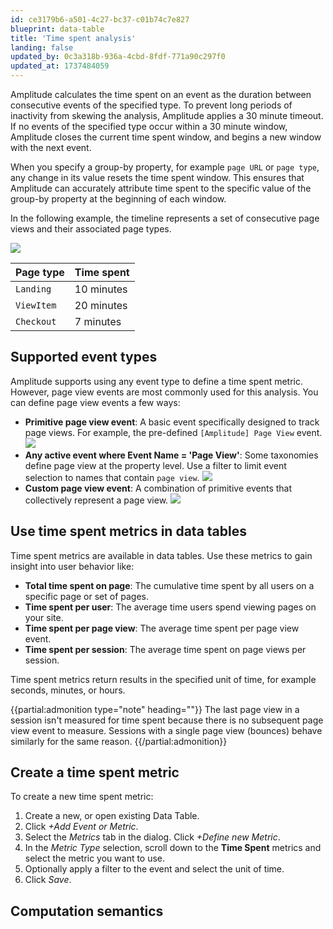 ```yaml
---
id: ce3179b6-a501-4c27-bc37-c01b74c7e827
blueprint: data-table
title: 'Time spent analysis'
landing: false
updated_by: 0c3a318b-936a-4cbd-8fdf-771a90c297f0
updated_at: 1737484059
---
```

Amplitude calculates the time spent on an event as the duration between consecutive events of the specified type. To prevent long periods of inactivity from skewing the analysis, Amplitude applies a 30 minute timeout. If no events of the specified type occur within a 30 minute window, Amplitude closes the current time spent window, and begins a new window with the next event.

When you specify a group-by property, for example `page URL` or `page type`, any change in its value resets the time spent window. This ensures that Amplitude can accurately attribute time spent to the specific value of the group-by property at the beginning of each window.

In the following example, the timeline represents a set of consecutive page views and their associated page types.

![](statamic://asset::help_center_conversions::data-tables/time-spent.png)

| Page type  | Time spent |
| ---------- | ---------- |
| `Landing`  | 10 minutes |
| `ViewItem` | 20 minutes |
| `Checkout` | 7 minutes  |

## Supported event types

Amplitude supports using any event type to define a time spent metric. However, page view events are most commonly used for this analysis. You can define page view events a few ways:

* **Primitive page view event**: A basic event specifically designed to track page views. For example, the pre-defined `[Amplitude] Page View` event. ![](statamic://asset::help_center_conversions::data-tables/primitive.png)
* **Any active event where Event Name = 'Page View'**: Some taxonomies define page view at the property level. Use a filter to limit event selection to names that contain `page view`. ![](statamic://asset::help_center_conversions::data-tables/filter.png)
* **Custom page view event**: A combination of primitive events that collectively represent a page view. ![](statamic://asset::help_center_conversions::data-tables/custom.png)

## Use time spent metrics in data tables

Time spent metrics are available in data tables. Use these metrics to gain insight into user behavior like:

* **Total time spent on page**: The cumulative time spent by all users on a specific page or set of pages.
* **Time spent per user**: The average time users spend viewing pages on your site.
* **Time spent per page view**: The average time spent per page view event.
* **Time spent per session**: The average time spent on page views per session.

Time spent metrics return results in the specified unit of time, for example seconds, minutes, or hours.

{{partial:admonition type="note" heading=""}}
The last page view in a session isn't measured for time spent because there is no subsequent page view event to measure. Sessions with a single page view (bounces) behave similarly for the same reason.
{{/partial:admonition}}

## Create a time spent metric

To create a new time spent metric:

1. Create a new, or open existing Data Table.
2. Click *+Add Event or Metric*.
3. Select the *Metrics* tab in the dialog. Click *+Define new Metric*.
4. In the *Metric Type* selection, scroll down to the **Time Spent** metrics and select the metric you want to use.
5. Optionally apply a filter to the event and select the unit of time.
6. Click *Save*.

## Computation semantics
